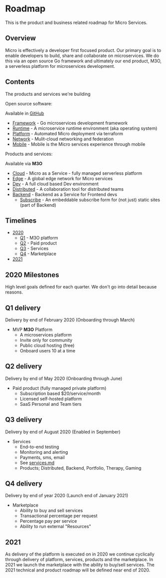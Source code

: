 # Roadmap

This is the product and business related roadmap for Micro Services.

## Overview

Micro is effectively a developer first focused product. Our primary goal is to enable developers 
to build, share and collaborate on microservices. We do this via an open source Go framework 
and ultimately our end product, M3O, a serverless platform for microservices development.

## Contents

The products and services we're building

Open source software:

Available in [GitHub](https://github.com/micro)

- [Framework](framework.md) - Go microservices development framework
- [Runtime](runtime.md) -  A microservice runtime environment (aka operating system)
- [Platform](platform.md) - Automated Micro deployment via terraform
- [Network](network.md) - Mulit-cloud networking and federation
- [Mobile](mobile.md) - Mobile is the Micro services experience through mobile

Products and services:

Available via **M3O**

- [Cloud](cloud.md) - Micro as a Service - fully managed serverless platform
- [Edge](edge.md) - A global edge network for Micro services
- [Dev](dev.md) - A full cloud based Dev environment
- [Distributed](distributed.md) - A collaboration tool for distributed teams
- [Backend](backend.md) - Backend as a Service for Frontend devs
  * [Subscribe](subscribe.md) - An embeddable subscribe form for (not just) static sites (part of Backend)

## Timelines

- [2020](#2020-milestones)
  * [Q1](#q1-delivery) - M3O platform
  * [Q2](#q2-delivery) - Paid product
  * [Q3](#q3-delivery) - Services
  * [Q4](#q4-delivery) - Marketplace
- [2021](#2021)

## 2020 Milestones

High level goals defined for each quarter. We don't go into detail because reasons.

## Q1 delivery

Delivery by end of February 2020 (Onboarding through March)

- MVP **M3O** Platform
  * A microservices platform
  * Invite only for community
  * Public cloud hosting (free)
  * Onboard users 10 at a time

## Q2 delivery

Delivery by end of May 2020 (Onboarding through June)

- Paid product (fully managed private platform)
  * Subscription based $20/service/month
  * Licensed self-hosted platform
  * SaaS Personal and Team tiers

## Q3 delivery

Delivery by end of August 2020 (Enabled in September)

- Services
  * End-to-end testing
  * Monitoring and alerting
  * Payments, sms, email
  * See [services.md](https://github.com/micro/development/blob/master/design/services.md)
  * Products; Distributed, Backend, Portfolio, Therapy, Gaming

## Q4 delivery

Delivery by end of year 2020 (Launch end of January 2021)

- Marketplace
  * Ability to buy and sell services
  * Transactional percentage per request
  * Percentage pay per service
  * Ability to run external "Resources"

## 2021

As delivery of the platform is executed on in 2020 we continue cyclically through delivery of platform, services, products and the marketplace. 
In 2021 we launch the marketplace with the ability to buy/sell services. The 2021 technical and product roadmap will be defined near end of 2020.
